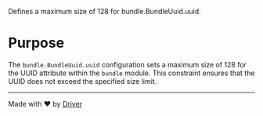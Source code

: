 <!--------------------------------------------------------------------------------->
<!-- IMPORTANT: This file is auto-generated by Driver (https://driver.ai). -------->
<!-- Manual edits may be overwritten on future commits. --------------------------->
<!--------------------------------------------------------------------------------->

Defines a maximum size of 128 for bundle.BundleUuid.uuid.

# Purpose
The `bundle.BundleUuid.uuid` configuration sets a maximum size of 128 for the UUID attribute within the `bundle` module. This constraint ensures that the UUID does not exceed the specified size limit.

---
Made with ❤️ by [Driver](https://www.driver.ai/)